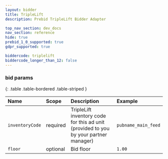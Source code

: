 ```yaml
---
layout: bidder
title: TripleLift
description: Prebid TripleLift Bidder Adapter

top_nav_section: dev_docs
nav_section: reference
hide: true
prebid_1_0_supported: true
gdpr_supported: true

biddercode: triplelift
biddercode_longer_than_12: false
---
```


### bid params

{: .table .table-bordered .table-striped } 

| Name | Scope | Description | Example |
| :--- | :---- | :---------- | :------ |
| `inventoryCode` | required | TripleLift inventory code for this ad unit (provided to you by your partner manager) | `pubname_main_feed` |
| `floor` | optional | Bid floor | `1.00` |
